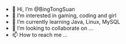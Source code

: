- 👋 Hi, I’m @BingTongSuan
- 👀 I’m interested in gaming, coding and girl
- 🌱 I’m currently learning Java, Linux, MySQL
- 💞️ I’m looking to collaborate on ...
- 📫 How to reach me ...

<!---
BingTongSuan/BingTongSuan is a ✨ special ✨ repository because its `README.md` (this file) appears on your GitHub profile.
You can click the Preview link to take a look at your changes.
--->
